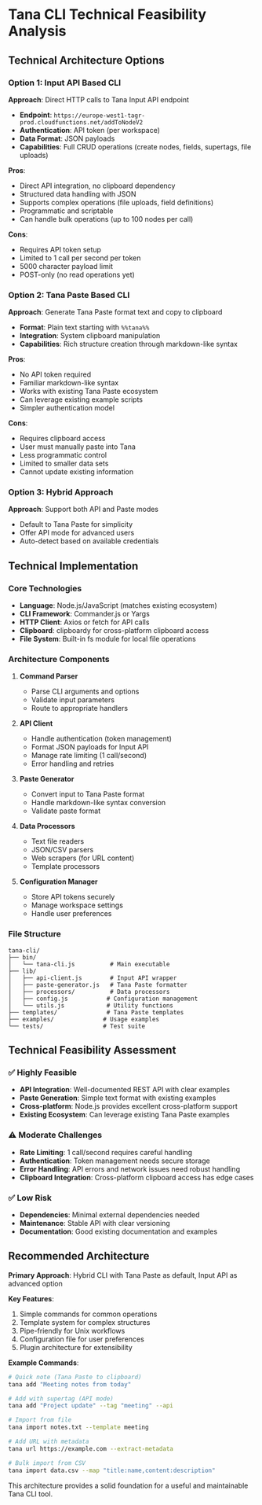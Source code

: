 # Tana CLI Technical Feasibility Analysis

## Technical Architecture Options

### Option 1: Input API Based CLI

**Approach**: Direct HTTP calls to Tana Input API endpoint

- **Endpoint**: `https://europe-west1-tagr-prod.cloudfunctions.net/addToNodeV2`
- **Authentication**: API token (per workspace)
- **Data Format**: JSON payloads
- **Capabilities**: Full CRUD operations (create nodes, fields, supertags, file uploads)

**Pros**:

- Direct API integration, no clipboard dependency
- Structured data handling with JSON
- Supports complex operations (file uploads, field definitions)
- Programmatic and scriptable
- Can handle bulk operations (up to 100 nodes per call)

**Cons**:

- Requires API token setup
- Limited to 1 call per second per token
- 5000 character payload limit
- POST-only (no read operations yet)

### Option 2: Tana Paste Based CLI

**Approach**: Generate Tana Paste format text and copy to clipboard

- **Format**: Plain text starting with `%%tana%%`
- **Integration**: System clipboard manipulation
- **Capabilities**: Rich structure creation through markdown-like syntax

**Pros**:

- No API token required
- Familiar markdown-like syntax
- Works with existing Tana Paste ecosystem
- Can leverage existing example scripts
- Simpler authentication model

**Cons**:

- Requires clipboard access
- User must manually paste into Tana
- Less programmatic control
- Limited to smaller data sets
- Cannot update existing information

### Option 3: Hybrid Approach

**Approach**: Support both API and Paste modes

- Default to Tana Paste for simplicity
- Offer API mode for advanced users
- Auto-detect based on available credentials

## Technical Implementation

### Core Technologies

- **Language**: Node.js/JavaScript (matches existing ecosystem)
- **CLI Framework**: Commander.js or Yargs
- **HTTP Client**: Axios or fetch for API calls
- **Clipboard**: clipboardy for cross-platform clipboard access
- **File System**: Built-in fs module for local file operations

### Architecture Components

1. **Command Parser**
   - Parse CLI arguments and options
   - Validate input parameters
   - Route to appropriate handlers

2. **API Client**
   - Handle authentication (token management)
   - Format JSON payloads for Input API
   - Manage rate limiting (1 call/second)
   - Error handling and retries

3. **Paste Generator**
   - Convert input to Tana Paste format
   - Handle markdown-like syntax conversion
   - Validate paste format

4. **Data Processors**
   - Text file readers
   - JSON/CSV parsers
   - Web scrapers (for URL content)
   - Template processors

5. **Configuration Manager**
   - Store API tokens securely
   - Manage workspace settings
   - Handle user preferences

### File Structure

```
tana-cli/
├── bin/
│   └── tana-cli.js          # Main executable
├── lib/
│   ├── api-client.js        # Input API wrapper
│   ├── paste-generator.js   # Tana Paste formatter
│   ├── processors/          # Data processors
│   ├── config.js           # Configuration management
│   └── utils.js            # Utility functions
├── templates/              # Tana Paste templates
├── examples/              # Usage examples
└── tests/                 # Test suite
```

## Technical Feasibility Assessment

### ✅ Highly Feasible

- **API Integration**: Well-documented REST API with clear examples
- **Paste Generation**: Simple text format with existing examples
- **Cross-platform**: Node.js provides excellent cross-platform support
- **Existing Ecosystem**: Can leverage existing Tana Paste examples

### ⚠️ Moderate Challenges

- **Rate Limiting**: 1 call/second requires careful handling
- **Authentication**: Token management needs secure storage
- **Error Handling**: API errors and network issues need robust handling
- **Clipboard Integration**: Cross-platform clipboard access has edge cases

### ✅ Low Risk

- **Dependencies**: Minimal external dependencies needed
- **Maintenance**: Stable API with clear versioning
- **Documentation**: Good existing documentation and examples

## Recommended Architecture

**Primary Approach**: Hybrid CLI with Tana Paste as default, Input API as advanced option

**Key Features**:

1. Simple commands for common operations
2. Template system for complex structures
3. Pipe-friendly for Unix workflows
4. Configuration file for user preferences
5. Plugin architecture for extensibility

**Example Commands**:

```bash
# Quick note (Tana Paste to clipboard)
tana add "Meeting notes from today"

# Add with supertag (API mode)
tana add "Project update" --tag "meeting" --api

# Import from file
tana import notes.txt --template meeting

# Add URL with metadata
tana url https://example.com --extract-metadata

# Bulk import from CSV
tana import data.csv --map "title:name,content:description"
```

This architecture provides a solid foundation for a useful and maintainable Tana CLI tool.
